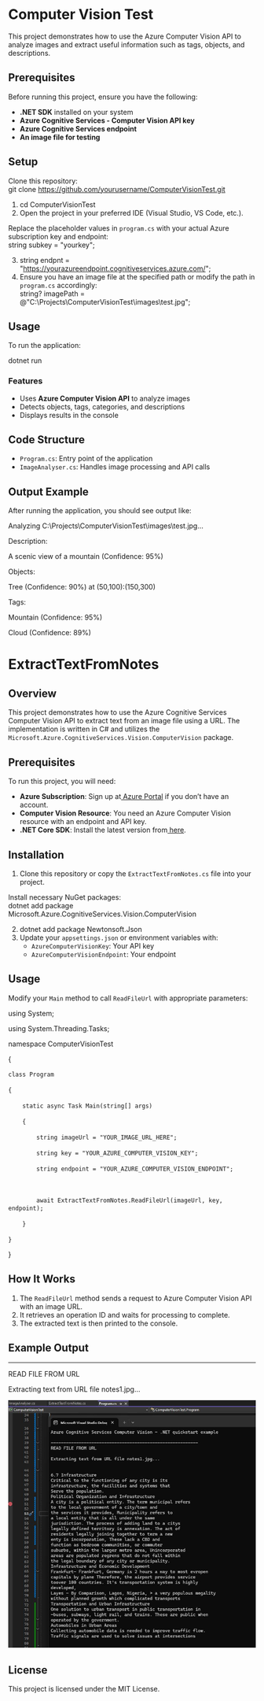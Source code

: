 <!-----



Conversion time: 0.475 seconds.


Using this Markdown file:

1. Paste this output into your source file.
2. See the notes and action items below regarding this conversion run.
3. Check the rendered output (headings, lists, code blocks, tables) for proper
   formatting and use a linkchecker before you publish this page.

Conversion notes:

* Docs to Markdown version 1.0β44
* Sun Feb 16 2025 10:20:51 GMT-0800 (PST)
* Source doc: Untitled document
----->



# **Computer Vision Test**

This project demonstrates how to use the Azure Computer Vision API to analyze images and extract useful information such as tags, objects, and descriptions.


## **Prerequisites**

Before running this project, ensure you have the following:



* **.NET SDK** installed on your system
* **Azure Cognitive Services - Computer Vision API key**
* **Azure Cognitive Services endpoint**
* **An image file for testing**


## **Setup**

Clone this repository: \
git clone https://github.com/yourusername/ComputerVisionTest.git



1. cd ComputerVisionTest
2. Open the project in your preferred IDE (Visual Studio, VS Code, etc.).

Replace the placeholder values in `program.cs` with your actual Azure subscription key and endpoint: \
string subkey = "yourkey";



3. string endpnt = "https://yourazureendpoint.cognitiveservices.azure.com/";
4. Ensure you have an image file at the specified path or modify the path in `program.cs` accordingly: \
string? imagePath = @"C:\Projects\ComputerVisionTest\images\test.jpg";


## **Usage**

To run the application:

dotnet run


### **Features**



* Uses **Azure Computer Vision API** to analyze images
* Detects objects, tags, categories, and descriptions
* Displays results in the console


## **Code Structure**



* `Program.cs`: Entry point of the application
* `ImageAnalyser.cs`: Handles image processing and API calls


## **Output Example**

After running the application, you should see output like:

Analyzing C:\Projects\ComputerVisionTest\images\test.jpg...

Description:

A scenic view of a mountain (Confidence: 95%)

Objects:

Tree (Confidence: 90%) at (50,100):(150,300)

Tags:

Mountain (Confidence: 95%)

Cloud (Confidence: 89%)

<!-----



Conversion time: 0.404 seconds.


Using this Markdown file:

1. Paste this output into your source file.
2. See the notes and action items below regarding this conversion run.
3. Check the rendered output (headings, lists, code blocks, tables) for proper
   formatting and use a linkchecker before you publish this page.

Conversion notes:

* Docs to Markdown version 1.0β44
* Sun Feb 16 2025 12:52:24 GMT-0800 (PST)
* Source doc: Untitled document
----->



# **ExtractTextFromNotes**


## **Overview**

This project demonstrates how to use the Azure Cognitive Services Computer Vision API to extract text from an image file using a URL. The implementation is written in C# and utilizes the `Microsoft.Azure.CognitiveServices.Vision.ComputerVision` package.


## **Prerequisites**

To run this project, you will need:



* **Azure Subscription**: Sign up at[ Azure Portal](https://portal.azure.com/) if you don’t have an account.
* **Computer Vision Resource**: You need an Azure Computer Vision resource with an endpoint and API key.
* **.NET Core SDK**: Install the latest version from[ here](https://dotnet.microsoft.com/download/dotnet).


## **Installation**



1. Clone this repository or copy the `ExtractTextFromNotes.cs` file into your project.

Install necessary NuGet packages: \
dotnet add package Microsoft.Azure.CognitiveServices.Vision.ComputerVision



2. dotnet add package Newtonsoft.Json
3. Update your `appsettings.json` or environment variables with:
    * `AzureComputerVisionKey`: Your API key
    * `AzureComputerVisionEndpoint`: Your endpoint


## **Usage**

Modify your `Main` method to call `ReadFileUrl` with appropriate parameters:

using System;

using System.Threading.Tasks;

namespace ComputerVisionTest

{

    class Program

    {

        static async Task Main(string[] args)

        {

            string imageUrl = "YOUR_IMAGE_URL_HERE";

            string key = "YOUR_AZURE_COMPUTER_VISION_KEY";

            string endpoint = "YOUR_AZURE_COMPUTER_VISION_ENDPOINT";

            

            await ExtractTextFromNotes.ReadFileUrl(imageUrl, key, endpoint);

        }

    }

}


## **How It Works**



1. The `ReadFileUrl` method sends a request to Azure Computer Vision API with an image URL.
2. It retrieves an operation ID and waits for processing to complete.
3. The extracted text is then printed to the console.


## **Example Output**

----------------------------------------------------------

READ FILE FROM URL

Extracting text from URL file notes1.jpg...

![Alt text](https://raw.githubusercontent.com/nilayarangil/AzureComputerVisionTests/refs/heads/master/images/output.jpg)

## **License**

This project is licensed under the MIT License.
